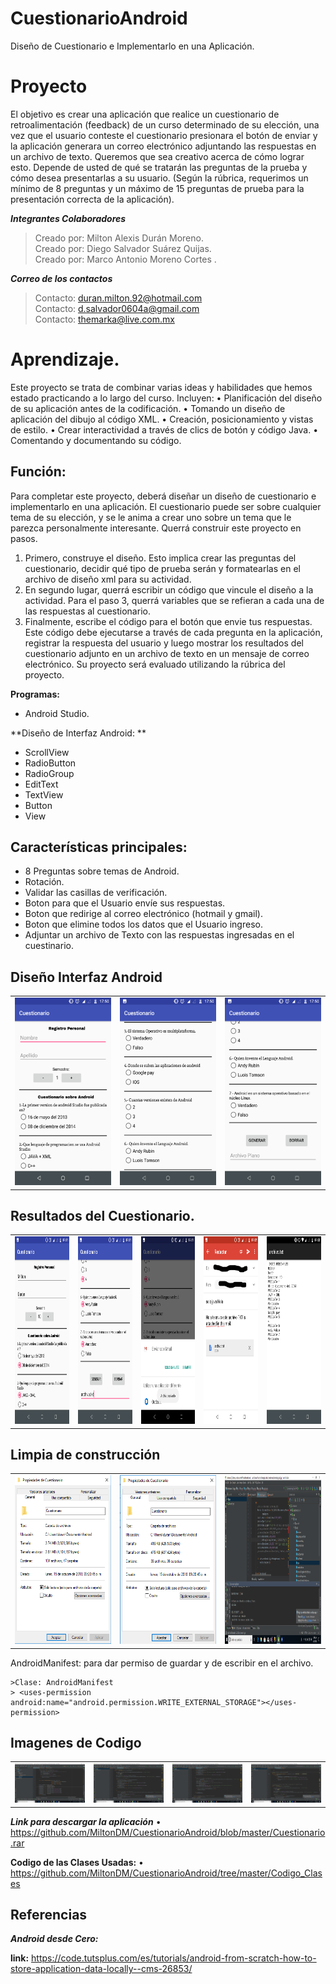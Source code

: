 # CuestionarioAndroid
Diseño de Cuestionario e Implementarlo en una Aplicación.

# Proyecto
El objetivo es crear una aplicación que realice un cuestionario de retroalimentación (feedback) de un
curso determinado de su elección, una vez que el usuario conteste el cuestionario presionara el botón de
enviar y la aplicación generara un correo electrónico adjuntando las respuestas en un archivo de texto.
Queremos que sea creativo acerca de cómo lograr esto. Depende de usted de qué se tratarán las
preguntas de la prueba y cómo desea presentarlas a su usuario. (Según la rúbrica, requerimos un
mínimo de 8 preguntas y un máximo de 15 preguntas de prueba para la presentación correcta de la
aplicación).


***Integrantes Colaboradores***
>Creado por: Milton Alexis Durán Moreno.<br />
>Creado por: Diego Salvador Suárez Quijas.<br />
>Creado por: Marco Antonio Moreno Cortes .<br />

***Correo de los contactos***
>Contacto: duran.milton.92@hotmail.com<br />
>Contacto: d.salvador0604a@gmail.com <br />
>Contacto: themarka@live.com.mx <br />

# Aprendizaje.
Este proyecto se trata de combinar varias ideas y habilidades que hemos estado practicando a lo largo
del curso. Incluyen:
• Planificación del diseño de su aplicación antes de la codificación.
• Tomando un diseño de aplicación del dibujo al código XML.
• Creación, posicionamiento y vistas de estilo.
• Crear interactividad a través de clics de botón y código Java.
• Comentando y documentando su código.

## Función:
Para completar este proyecto, deberá diseñar un diseño de cuestionario e implementarlo en una
aplicación. El cuestionario puede ser sobre cualquier tema de su elección, y se le anima a crear uno
sobre un tema que le parezca personalmente interesante.
Querrá construir este proyecto en pasos.
1. Primero, construye el diseño. Esto implica crear las preguntas del cuestionario, decidir qué tipo de
prueba serán y formatearlas en el archivo de diseño xml para su actividad.
2. En segundo lugar, querrá escribir un código que vincule el diseño a la actividad. Para el paso 3,
querrá variables que se refieran a cada una de las respuestas al cuestionario.
3. Finalmente, escribe el código para el botón que envie tus respuestas. Este código debe ejecutarse
a través de cada pregunta en la aplicación, registrar la respuesta del usuario y luego mostrar los
resultados del cuestionario adjunto en un archivo de texto en un mensaje de correo electrónico.
Su proyecto será evaluado utilizando la rúbrica del proyecto.

**Programas:**
- Android Studio.

**Diseño de Interfaz Android: **
- ScrollView
- RadioButton
- RadioGroup
- EditText
- TextView
- Button
- View

## Características principales: 
 - 8 Preguntas sobre temas de Android.
 - Rotación.
 - Validar las casillas de verificación.
 - Boton para que el Usuario envíe sus respuestas.
 - Boton que redirige al correo electrónico (hotmail y gmail).
 - Boton que elimine todos los datos que el Usuario ingreso.
 - Adjuntar un archivo de Texto con las respuestas ingresadas en el cuestinario.
 
## Diseño Interfaz Android
<table >
<tr>
<td><img src=https://github.com/MiltonDM/CuestionarioAndroid/blob/master/imagen_Interface/registro_1.png width="200" height="300"></td>
<td><img src=https://github.com/MiltonDM/CuestionarioAndroid/blob/master/imagen_Interface/registro_2.png width="200" height="300"></td>
 <td><img src=https://github.com/MiltonDM/CuestionarioAndroid/blob/master/imagen_Interface/registro_3.png width="200" height="300"></td>
</tr>
</table>

## Resultados del Cuestionario.
<table>
<tr>
<td><img src=https://github.com/MiltonDM/CuestionarioAndroid/blob/master/imagen_Interface/resultado_1.png width="200" height="300"></td>
<td><img src=https://github.com/MiltonDM/CuestionarioAndroid/blob/master/imagen_Interface/resultado_2.png width="200" height="300"></td>
<td><img src=https://github.com/MiltonDM/CuestionarioAndroid/blob/master/imagen_Interface/resultado_3.png width="200" height="300"></td>
<td><img src=https://github.com/MiltonDM/CuestionarioAndroid/blob/master/imagen_Interface/resultado_4.png.jpg width="200" height="300"></td>
<td><img src=https://github.com/MiltonDM/CuestionarioAndroid/blob/master/imagen_Interface/resultado_5.png width="200" height="300"></td>
</tr>
</table>

## Limpia de construcción
<table>
<tr>
<td><img src=https://github.com/MiltonDM/CuestionarioAndroid/blob/master/imagen_limpiar/CLear_Antes.png width="225" height="270"></td>
<td><img src=https://github.com/MiltonDM/CuestionarioAndroid/blob/master/imagen_limpiar/Clear_Despues.png width="225" height="270"></td>
<td><img src=https://github.com/MiltonDM/CuestionarioAndroid/blob/master/imagen_limpiar/Clear_2.png width="225" height="270"></td>
 
</tr>
</table>

AndroidManifest: para dar permiso de guardar y de escribir en el archivo.

    >Clase: AndroidManifest
    > <uses-permission android:name="android.permission.WRITE_EXTERNAL_STORAGE"></uses-permission>

## Imagenes de Codigo
<table>
<tr>
<td><img src=https://github.com/MiltonDM/CuestionarioAndroid/blob/master/imagen_limpiar/codigo_2.png></td>
<td><img src=https://github.com/MiltonDM/CuestionarioAndroid/blob/master/imagen_limpiar/codigo_3.png></td>
<td><img src=https://github.com/MiltonDM/CuestionarioAndroid/blob/master/imagen_limpiar/codigo_4.png></td>
<td><img src=https://github.com/MiltonDM/CuestionarioAndroid/blob/master/imagen_limpiar/codigo_5.png></td>
</tr>
</table>

***Link para descargar la aplicación***
• https://github.com/MiltonDM/CuestionarioAndroid/blob/master/Cuestionario.rar

**Codigo de las Clases Usadas:**
• https://github.com/MiltonDM/CuestionarioAndroid/tree/master/Codigo_Clases


## Referencias
***Android desde Cero:***

**link:** https://code.tutsplus.com/es/tutorials/android-from-scratch-how-to-store-application-data-locally--cms-26853/<br />


